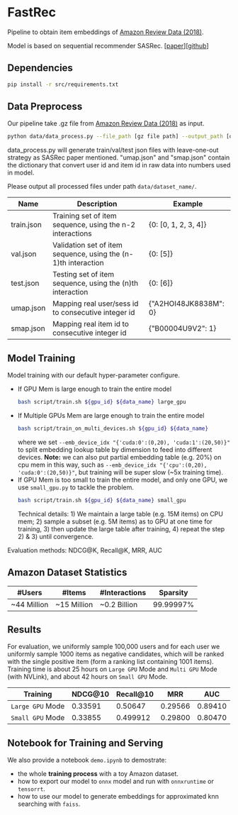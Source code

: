 # FastRec

Pipeline to obtain item embeddings of [Amazon Review Data (2018)](https://nijianmo.github.io/amazon/index.html).

Model is based on sequential recommender SASRec. [[paper](https://cseweb.ucsd.edu/~jmcauley/pdfs/icdm18.pdf)][[github](https://github.com/kang205/SASRec)]

## Dependencies

```bash
pip install -r src/requirements.txt
```

## Data Preprocess

Our pipeline take .gz file from [Amazon Review Data (2018)](https://nijianmo.github.io/amazon/index.html) as input. 

```bash
python data/data_process.py --file_path [gz file path] --output_path [output directory]
```

data_process.py will generate train/val/test json files with leave-one-out strategy as SASRec paper mentioned. "umap.json" and "smap.json" contain the dictionary that convert user id and item id in raw data into numbers used in model.

Please output all processed files under path `data/dataset_name/`.

| Name        | Description     | Example |
|-------------|--------------|---------------|
| train.json  | Training set of item sequence, using the n-2 interactions       | {0: [0, 1, 2, 3, 4]}   |
| val.json    | Validation set of item sequence, using the (n-1)th interaction  | {0: [5]}               |
| test.json   | Testing set of item sequence, using the (n)th interaction       | {0: [6]}               |
| umap.json   | Mapping real user/sess id to consecutive integer id             |  {"A2HOI48JK8838M": 0} |
| smap.json   | Mapping real item id to consecutive integer id                  | {"B00004U9V2": 1}      |




## Model Training

Model training with our default hyper-parameter configure.

- If GPU Mem is large enough to train the entire model
    ```bash
    bash script/train.sh ${gpu_id} ${data_name} large_gpu
    ```
- If Multiple GPUs Mem are large enough to train the entire model
    ```bash
    bash script/train_on_multi_devices.sh ${gpu_id} ${data_name}
    ```
    where we set `--emb_device_idx "{'cuda:0':(0,20), 'cuda:1':(20,50)}"` to split embedding lookup table by dimension to feed into different devices. 
    **Note:** we can also put partial embedding table (e.g. 20%) on cpu mem in this way, such as `--emb_device_idx "{'cpu':(0,20), 'cuda:0':(20,50)}"`, but training will be super slow (~5x training time).
- If GPU Mem is too small to train the entire model, and only one GPU, we use `small_gpu.py` to tackle the problem.
    ```bash
    bash script/train.sh ${gpu_id} ${data_name} small_gpu
    ```
    Technical details: 1) We maintain a large table (e.g. 15M items) on CPU mem;  2) sample a subset (e.g. 5M items) as to GPU at one time for training, 3) then update the large table after training, 4) repeat the step 2) & 3) until convergence.

Evaluation methods: NDCG@K, Recall@K, MRR, AUC


## Amazon Dataset Statistics

| #Users | #Items | #Interactions |  Sparsity |
|--------|--------|---------------|-----------|
| ~44 Million |  ~15 Million  | ~0.2 Billion |  99.99997% |

## Results

For evaluation, we uniformly sample 100,000 users and for each user we uniformly sample 1000 items as negative candidates, which will be ranked with the single positive item (form a ranking list containing 1001 items).
Training time is about 25 hours on `Large GPU` Mode and `Multi GPU` Mode (with NVLink), and about 42 hours on `Small GPU` Mode.

<!-- | Validation Set| 0.35626 | 0.52921 | 0.31500 | 0.90279 | -->

| Training | NDCG@10 | Recall@10 | MRR | AUC |
|--------|---------|-----------|-----|-----|
| `Large GPU` Mode | 0.33591 | 0.50647 | 0.29566 | 0.89410 |
| `Small GPU` Mode| 0.33855 | 0.499912 | 0.29800 | 0.80470 |

## Notebook for Training and Serving

We also provide a notebook `demo.ipynb` to demostrate:
- the whole **training process** with a toy Amazon dataset. 
- how to export our model to `onnx` model and run with `onnxruntime` or `tensorrt`.
- how to use our model to generate embeddings for approximated knn searching with `faiss`.
